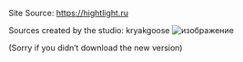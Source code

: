 Site Source: https://hightlight.ru

Sources created by the studio: kryakgoose
![изображение](https://github.com/mwrdrs/hightlight_site/assets/158099612/d09930d1-ad5e-48c1-b2d8-c397df8c0ce6)


(Sorry if you didn’t download the new version)
